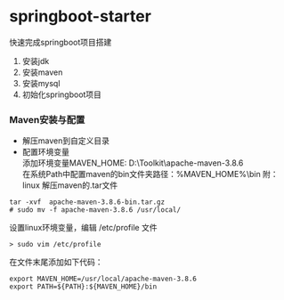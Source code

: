 # springboot-starter
快速完成springboot项目搭建

1. 安装jdk
2. 安装maven
3. 安装mysql
4. 初始化springboot项目



### Maven安装与配置
- 解压maven到自定义目录
- 配置环境变量  
  添加环境变量MAVEN_HOME: D:\Toolkit\apache-maven-3.8.6  
  在系统Path中配置maven的bin文件夹路径：%MAVEN_HOME%\bin
附：linux
解压maven的.tar文件  
```
tar -xvf  apache-maven-3.8.6-bin.tar.gz
# sudo mv -f apache-maven-3.8.6 /usr/local/
```
设置linux环境变量，编辑 /etc/profile 文件  
```
> sudo vim /etc/profile
```  
在文件末尾添加如下代码：  
```
export MAVEN_HOME=/usr/local/apache-maven-3.8.6  
export PATH=${PATH}:${MAVEN_HOME}/bin
```
